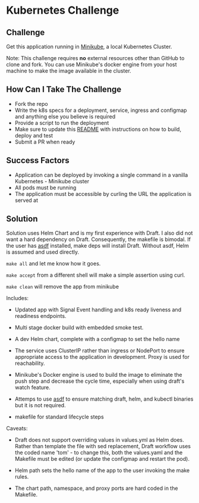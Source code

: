# Kubernetes Challenge

## Challenge

Get this application running in [Minikube](https://github.com/kubernetes/minikube), a local Kubernetes Cluster.

Note: This challenge requires **no** external resources other than GitHub to clone and fork.
You can use Minikube's docker engine from your host machine to make the image available in the cluster.

## How Can I Take The Challenge

* Fork the repo
* Write the k8s specs for a deployment, service, ingress and configmap and anything else you believe is required
* Provide a script to run the deployment
* Make sure to update this [README](README.md) with instructions on how to build, deploy and test
* Submit a PR when ready

## Success Factors

* Application can be deployed by invoking a single command in a vanilla Kubernetes - Minikube cluster
* All pods must be running
* The application must be accessible by curling the URL the application is served at

## Solution

Solution uses Helm Chart and is my first experience with Draft. I also did not
want a hard dependency on Draft. Consequently, the makefile is bimodal. If the
user has [asdf](https://github.com/asdf-vm/asdf) installed, make deps will
install Draft. Without asdf, Helm is assumed and used directly.

`make all` and let me know how it goes.

`make accept` from a different shell will make a simple assertion using curl.

`make clean` will remove the app from minikube

Includes:

* Updated app with Signal Event handling and k8s ready liveness and readiness
endpoints.

* Multi stage docker build with embedded smoke test.

* A dev Helm chart, complete with a configmap to set the hello name

* The service uses ClusterIP rather than ingress or NodePort to ensure
appropriate access to the application in development. Proxy is used for
reachability.

* Minikube's Docker engine is used to build the image to eliminate the push step
and decrease the cycle time, especially when using draft's watch feature.

* Attemps to use [asdf](https://github.com/asdf-vm/asdf) to ensure matching 
draft, helm, and kubectl binaries but it is not required.

* makefile for standard lifecycle steps

Caveats:

* Draft does not support overriding values in values.yml as Helm does. Rather
than template the file with sed replacement, Draft workflow uses the coded name
'tom' - to change this, both the values.yaml and the Makefile must be edited
(or update the configmap and restart the pod).

* Helm path sets the hello name of the app to the user invoking the make rules.

* The chart path, namespace, and proxy ports are hard coded in the Makefile.
